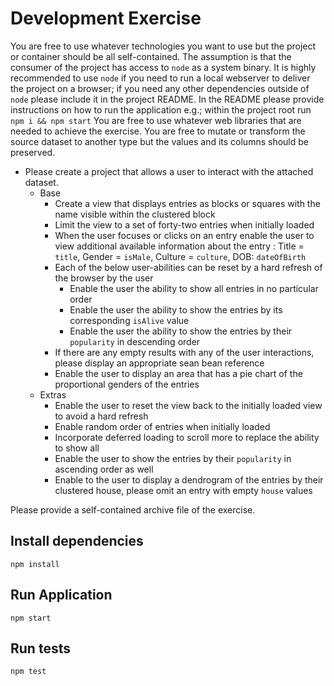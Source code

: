 # Development Exercise

You are free to use whatever technologies you want to use but the project or container should be all self-contained.  The assumption is that the consumer of the project has access to `node` as a system binary.  It is highly recommended to use `node` if you need to run a local webserver to deliver the project on a browser; if you need any other dependencies outside of `node` please include it in the project README. In the README please provide instructions on how to run the application e.g.; within the project root run `npm i && npm start` You are free to use whatever web libraries that are needed to achieve the exercise.  You are free to mutate or transform the source dataset to another type but the values and its columns should be preserved.

* Please create a project that allows a user to interact with the attached dataset.
    * Base
        * Create a view that displays entries as blocks or squares with the name visible within the clustered block
        * Limit the view to a set of forty-two entries when initially loaded
        * When the user focuses or clicks on an entry enable the user to view additional available information about the entry : Title = `title`, Gender = `isMale`, Culture = `culture`, DOB: `dateOfBirth`
        * Each of the below user-abilities can be reset by a hard refresh of the browser by the user
            * Enable the user the ability to show all entries in no particular order
            * Enable the user the ability to show the entries by its corresponding `isAlive` value
            * Enable the user the ability to show the entries by their `popularity` in descending order
        * If there are any empty results with any of the user interactions, please display an appropriate sean bean reference
        * Enable the user to display an area that has a pie chart of the proportional genders of the entries
    * Extras
        * Enable the user to reset the view back to the initially loaded view to avoid a hard refresh
        * Enable random order of entries when initially loaded
        * Incorporate deferred loading to scroll more to replace the ability to show all
        * Enable the user to show the entries by their `popularity` in ascending order as well
        * Enable to the user to display a dendrogram of the entries by their clustered house, please omit an entry with empty `house` values

Please provide a self-contained archive file of the exercise.

## Install dependencies
```
npm install
```

## Run Application
```
npm start
```

## Run tests
```
npm test
```
